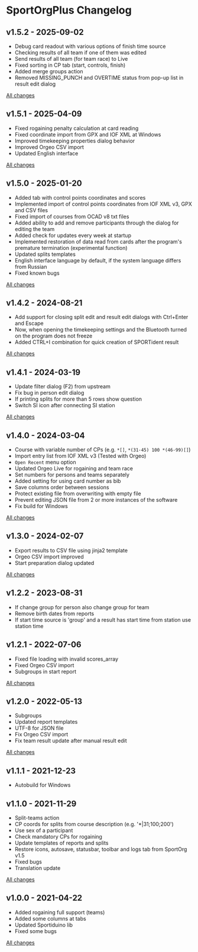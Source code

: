 # SportOrgPlus Changelog

## v1.5.2 - 2025-09-02

* Debug card readout with various options of finish time source
* Checking results of all team if one of them was edited
* Send results of all team (for team race) to Live
* Fixed sorting in CP tab (start, controls, finish) 
* Added merge groups action
* Removed MISSING_PUNCH and OVERTIME status from pop-up list in result edit dialog

[All changes](https://github.com/sembruk/sportorg-plus/compare/v1.5.1...v1.5.2)

## v1.5.1 - 2025-04-09

* Fixed rogaining penalty calculation at card reading
* Fixed coordinate import from GPX and IOF XML at Windows
* Improved timekeeping properties dialog behavior
* Improved Orgeo CSV import
* Updated English interface

[All changes](https://github.com/sembruk/sportorg-plus/compare/v1.5.0...v1.5.1)

## v1.5.0 - 2025-01-20

* Added tab with control points coordinates and scores
* Implemented import of control points coordinates from IOF XML v3, GPX and CSV files
* Fixed import of courses from OCAD v8 txt files
* Added ability to add and remove participants through the dialog for editing the team
* Added check for updates every week at startup
* Implemented restoration of data read from cards after the program's premature termination (experimental function)
* Updated splits templates
* English interface language by default, if the system language differs from Russian
* Fixed known bugs

[All changes](https://github.com/sembruk/sportorg-plus/compare/v1.4.2...v1.5.0)

## v1.4.2 - 2024-08-21

* Add support for closing split edit and result edit dialogs with Ctrl+Enter and Escape
* Now, when opening the timekeeping settings and the Bluetooth turned on the program does not freeze
* Added CTRL+I combination for quick creation of SPORTident result

[All changes](https://github.com/sembruk/sportorg-plus/compare/v1.4.1...v1.4.2)

## v1.4.1 - 2024-03-19

* Update filter dialog (F2) from upstream
* Fix bug in person edit dialog
* If printing splits for more than 5 rows show question
* Switch SI icon after connecting SI station

[All changes](https://github.com/sembruk/sportorg-plus/compare/v1.4.0...v1.4.1)

## v1.4.0 - 2024-03-04

* Course with variable number of CPs (e.g. `*[]`, `*(31-45) 100 *(46-99)[]`) 
* Import entry list from IOF XML v3 (Tested with Orgeo)
* `Open Recent` menu option
* Updated Orgeo Live for rogaining and team race
* Set numbers for persons and teams separately
* Added setting for using card number as bib
* Save columns order between sessions
* Protect existing file from overwriting with empty file
* Prevent editing JSON file from 2 or more instances of the software
* Fix build for Windows

[All changes](https://github.com/sembruk/sportorg-plus/compare/v1.3.0...v1.4.0)

## v1.3.0 - 2024-02-07

* Export results to CSV file using jinja2 template
* Orgeo CSV import improved
* Start preparation dialog updated

[All changes](https://github.com/sembruk/sportorg-plus/compare/v1.2.2...v1.3.0)

## v1.2.2 - 2023-08-31

* If change group for person also change group for team
* Remove birth dates from reports
* If start time source is 'group' and a result has start time from station use station time

## v1.2.1 - 2022-07-06

* Fixed file loading with invalid scores_array
* Fixed Orgeo CSV import
* Subgroups in start report

[All changes](https://github.com/sembruk/sportorg-plus/compare/v1.2.0...v1.2.1)

## v1.2.0 - 2022-05-13

* Subgroups
* Updated report templates
* UTF-8 for JSON file
* Fix Orgeo CSV import
* Fix team result update after manual result edit

[All changes](https://github.com/sembruk/sportorg-plus/compare/v1.1.1...v1.2.0)

## v1.1.1 - 2021-12-23

* Autobuild for Windows

## v1.1.0 - 2021-11-29

* Split-teams action
* CP coords for splits from course description (e.g. '\*|31;100;200')
* Use sex of a participant
* Check mandatory CPs for rogaining
* Update templates of reports and splits
* Restore icons, autosave, statusbar, toolbar and logs tab from SportOrg v1.5
* Fixed bugs
* Translation update

[All changes](https://github.com/sembruk/sportorg-plus/compare/v1.0.0...v1.1.0)

## v1.0.0 - 2021-04-22

* Added rogaining full support (teams)
* Added some columns at tabs
* Updated Sportiduino lib
* Fixed some bugs

[All changes](https://github.com/sembruk/sportorg-plus/compare/3a69d94...v1.0.0)
